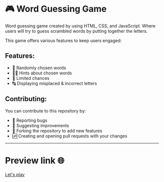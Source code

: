 # 🎮 Word Guessing Game

Word guessing game created by using HTML, CSS, and JavaScript. Where users will try to guess scrambled words by putting together the letters.

This game offers various features to keep users engaged:

## Features:

- 🎲 Randomly chosen words
- 🕵️‍♂️ Hints about chosen words
- 🚫 Limited chances
- 🔠 Displaying misplaced & incorrect letters

## Contributing:

You can contribute to this repository by:

- 🐛 Reporting bugs
- 🚀 Suggesting improvements
- 🍴 Forking the repository to add new features
- 🆙 Creating and opening pull requests with your changes

---

# Preview link 🌐
[Let's play](https://wrod-scrambling.netlify.app/)